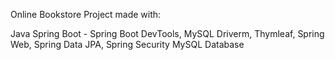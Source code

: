 Online Bookstore Project made with:

Java
Spring Boot - Spring Boot DevTools, MySQL Driverm, Thymleaf, Spring Web, Spring Data JPA, Spring Security
MySQL Database
